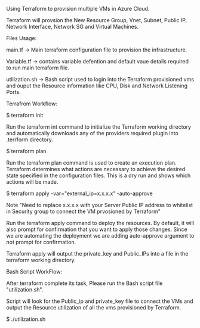 Using Terraform to provision multiple VMs in Azure Cloud.

Terraform will provsion the New Resource Group, Vnet, Subnet, Public IP, Network Interface, Network SG and Virtual Machines.

Files Usage:

main.tf -> Main terraform configuration file to provision the infrastructure.

Variable.tf -> contains variable defention and default vaue details required to run  main terraform file.

utilization.sh -> Bash script used to login into the Terraform provisioned vms and ouput the Resource information like CPU, Disk and Network Listening Ports.



Terrafrom Workflow:

$ terraform init

Run the terraform int command to initialize the Terraform working directory and automatically downloads any of the providers required plugin into .terrform directory.

$ terraform plan 

Run the terraform plan command is used to create an execution plan. Terraform determines what actions are necessary to achieve the desired state specified in the configuration files. This is a dry run and shows which actions will be made.

$ terraform apply -var="external_ip=x.x.x.x" -auto-approve

Note "Need to replace x.x.x.x with your Server Public IP address to whitelist in Security group to connect the VM prvosioned by Terraform"


Run the terraform apply command to deploy the resources. By default, it will also prompt for confirmation that you want to apply those changes. Since we are automating the deployment we are adding auto-approve argument to not prompt for confirmation.



Terraform apply will output the private_key and Public_IPs into a file in the terraform working directory.


Bash Script WorkFlow:

After terraform complete its task, Please run the Bash script file "utilization.sh".

Script will look for the Public_ip and private_key file to connect the VMs and output the Resource utilization of all the vms provisioned by Terraform.


$ ./utilization.sh 



